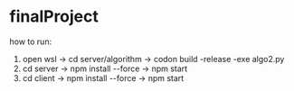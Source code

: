 # finalProject
how to run:
1. open wsl -> cd server/algorithm ->  codon build -release -exe algo2.py
2. cd server -> npm install --force -> npm start
3. cd client -> npm install --force -> npm start

